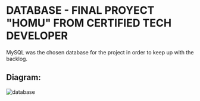 # DATABASE - FINAL PROYECT "HOMU" FROM CERTIFIED TECH DEVELOPER
MySQL was the chosen database for the project in order to keep up with the backlog.

## Diagram:
![database](https://user-images.githubusercontent.com/87093078/180589228-edd182de-b90c-4f44-8f1e-9b1fb7e5ce06.jpg)
